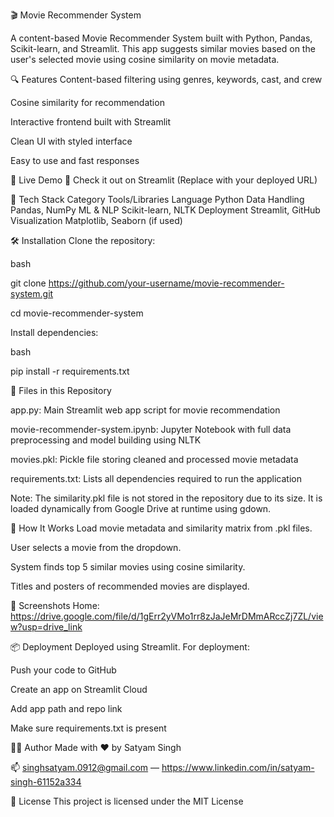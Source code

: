 🎬 Movie Recommender System


A content-based Movie Recommender System built with Python, Pandas, Scikit-learn, and Streamlit. This app suggests similar movies based on the user's selected movie using cosine similarity on movie metadata.


🔍 Features
Content-based filtering using genres, keywords, cast, and crew


Cosine similarity for recommendation

Interactive frontend built with Streamlit

Clean UI with styled interface

Easy to use and fast responses

🚀 Live Demo
🔗 Check it out on Streamlit
(Replace with your deployed URL)


🧠 Tech Stack
Category	Tools/Libraries
Language	Python
Data Handling	Pandas, NumPy
ML & NLP	Scikit-learn, NLTK
Deployment	Streamlit, GitHub
Visualization	Matplotlib, Seaborn (if used)


🛠️ Installation
Clone the repository:

bash


git clone https://github.com/your-username/movie-recommender-system.git

cd movie-recommender-system

Install dependencies:

bash

pip install -r requirements.txt


📁 Files in this Repository


app.py: Main Streamlit web app script for movie recommendation

movie-recommender-system.ipynb: Jupyter Notebook with full data preprocessing and model building using NLTK

movies.pkl: Pickle file storing cleaned and processed movie metadata

requirements.txt: Lists all dependencies required to run the application

Note:
The similarity.pkl file is not stored in the repository due to its size.
It is loaded dynamically from Google Drive at runtime using gdown.


🧠 How It Works
Load movie metadata and similarity matrix from .pkl files.

User selects a movie from the dropdown.

System finds top 5 similar movies using cosine similarity.

Titles and posters of recommended movies are displayed.

📸 Screenshots
Home: https://drive.google.com/file/d/1gErr2yVMo1rr8zJaJeMrDMmARccZj7ZL/view?usp=drive_link

📦 Deployment
Deployed using Streamlit. For deployment:

Push your code to GitHub

Create an app on Streamlit Cloud

Add app path and repo link

Make sure requirements.txt is present


🙋‍♂️ Author
Made with ❤️ by Satyam Singh

📫 singhsatyam.0912@gmail.com — https://www.linkedin.com/in/satyam-singh-61152a334




📄 License
This project is licensed under the MIT License











